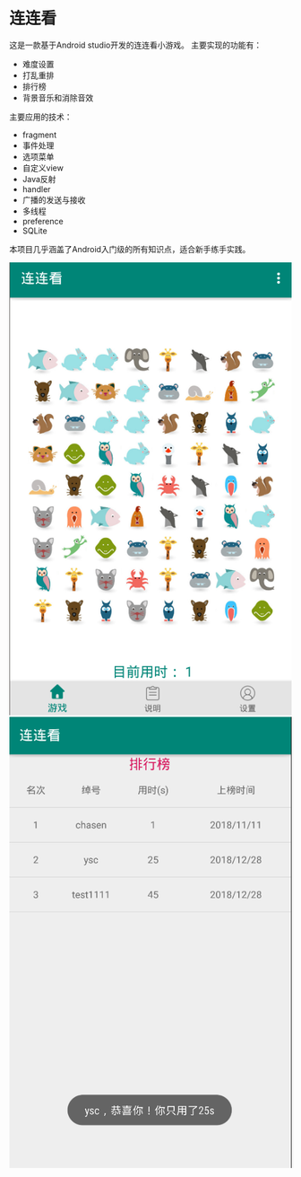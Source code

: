 # 连连看
这是一款基于Android studio开发的连连看小游戏。
主要实现的功能有：
- 难度设置
- 打乱重排
- 排行榜
- 背景音乐和消除音效

主要应用的技术：
- fragment
- 事件处理
- 选项菜单
- 自定义view
- Java反射
- handler
- 广播的发送与接收
- 多线程
- preference
- SQLite

本项目几乎涵盖了Android入门级的所有知识点，适合新手练手实践。

![](images/llk.png)
![](images/llk1.png)